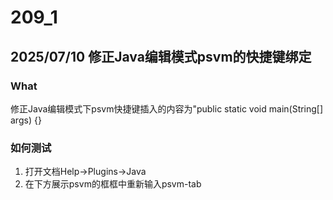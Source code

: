# 209_1
## 2025/07/10 修正Java编辑模式psvm的快捷键绑定
### What
修正Java编辑模式下psvm快捷键插入的内容为"public static void main(String[] args) {}

### 如何测试
1. 打开文档Help->Plugins->Java
2. 在下方展示psvm的框框中重新输入psvm-tab

